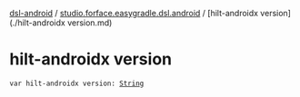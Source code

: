 [dsl-android](../index.md) / [studio.forface.easygradle.dsl.android](index.md) / [hilt-androidx version](./hilt-androidx version.md)

# hilt-androidx version

`var hilt-androidx version: `[`String`](https://kotlinlang.org/api/latest/jvm/stdlib/kotlin/-string/index.html)